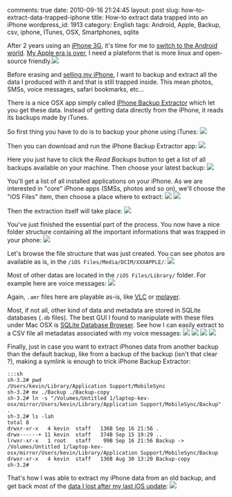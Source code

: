 comments: true
date: 2010-09-16 21:24:45
layout: post
slug: how-to-extract-data-trapped-iphone
title: How-to extract data trapped into an iPhone
wordpress_id: 1913
category: English
tags: Android, Apple, Backup, csv, iphone, ITunes, OSX, Smartphones, sqlite

After 2 years using an [iPhone 3G](http://www.amazon.com/gp/product/B001AXA056/ref=as_li_tf_tl?ie=UTF8&tag=kevideld-20&linkCode=as2&camp=217145&creative=399373&creativeASIN=B001AXA056), it's time for me to [switch to the Android world](http://twitter.com/kdeldycke/status/24219289221). [My Apple era is over](http://twitter.com/kdeldycke/status/22007247873), I need a plateform that is more linux and open-source friendly.![](http://www.assoc-amazon.com/e/ir?t=kevideld-20&l=as2&o=1&a=B001AXA056&camp=217145&creative=399373)

Before erasing and [selling my iPhone](http://twitter.com/kdeldycke/status/24687160120), I want to backup and extract all the data I produced with it and that is still trapped inside. This mean photos, SMSs, voice messages, safari bookmarks, etc...

There is a nice OSX app simply called [iPhone Backup Extractor](http://supercrazyawesome.com) which let you get these data. Instead of getting data directly from the iPhone, it reads its backups made by iTunes.

So first thing you have to do is to backup your phone using iTunes:
[![](http://kevin.deldycke.com/wp-content/uploads/2010/09/iphone-itunes-sync-300x213.png)](http://kevin.deldycke.com/wp-content/uploads/2010/09/iphone-itunes-sync.png)

Then you can download and run the iPhone Backup Extractor app:
[![](http://kevin.deldycke.com/wp-content/uploads/2010/09/iphone-backup-extrator-300x220.png)](http://kevin.deldycke.com/wp-content/uploads/2010/09/iphone-backup-extrator.png)

Here you just have to click the _Read Backups_ button to get a list of all backups available on your machine. Then choose your latest backup:
[![](http://kevin.deldycke.com/wp-content/uploads/2010/09/list-of-iphone-backups-300x224.png)](http://kevin.deldycke.com/wp-content/uploads/2010/09/list-of-iphone-backups.png)

You'll get a list of all installed applications on your iPhone. As we are interested in "core" iPhone apps (SMSs, photos and so on), we'll choose the "iOS Files" item, then choose a place where to extract:
[![](http://kevin.deldycke.com/wp-content/uploads/2010/09/iphone-backup-content-300x300.png)](http://kevin.deldycke.com/wp-content/uploads/2010/09/iphone-backup-content.png)
[![](http://kevin.deldycke.com/wp-content/uploads/2010/09/iphone-backup-extraction-destination-300x213.png)](http://kevin.deldycke.com/wp-content/uploads/2010/09/iphone-backup-extraction-destination.png)

Then the extraction itself will take place:
[![](http://kevin.deldycke.com/wp-content/uploads/2010/09/iphone-backup-extraction-300x78.png)](http://kevin.deldycke.com/wp-content/uploads/2010/09/iphone-backup-extraction.png)

You've just finished the essential part of the process. You now have a nice folder structure containing all the important informations that was trapped in your phone:
[![](http://kevin.deldycke.com/wp-content/uploads/2010/09/iphone-backup-extraction-content-300x182.png)](http://kevin.deldycke.com/wp-content/uploads/2010/09/iphone-backup-extraction-content.png)

Let's browse the file structure that was just created. You can see photos are available as is, in the `/iOS Files/Media/DCIM/XXXAPPLE/`:
[![](http://kevin.deldycke.com/wp-content/uploads/2010/09/iphone-photo-location-300x111.png)](http://kevin.deldycke.com/wp-content/uploads/2010/09/iphone-photo-location.png)

Most of other datas are located in the `/iOS Files/Library/` folder. For example here are voice messages:
[![](http://kevin.deldycke.com/wp-content/uploads/2010/09/iphone-voicemessages-location-300x127.png)](http://kevin.deldycke.com/wp-content/uploads/2010/09/iphone-voicemessages-location.png)

Again, `.amr` files here are playable as-is, like [VLC](http://www.videolan.org/vlc/) or [mplayer](http://www.mplayerhq.hu).

Most, if not all, other kind of data and metadata are stored in SQLite databases (`.db` files). The best GUI I found to manipulate with these files under Mac OSX is [SQLite Database Browser](http://sourceforge.net/projects/sqlitebrowser/). See how I can easily extract to a CSV file all metadatas associated with my voice messages:
[![](http://kevin.deldycke.com/wp-content/uploads/2010/09/sqlite-database-browser-opening-300x199.png)](http://kevin.deldycke.com/wp-content/uploads/2010/09/sqlite-database-browser-opening.png)
[![](http://kevin.deldycke.com/wp-content/uploads/2010/09/iphone-voicemail-database-tables-300x202.png)](http://kevin.deldycke.com/wp-content/uploads/2010/09/iphone-voicemail-database-tables.png)
[![](http://kevin.deldycke.com/wp-content/uploads/2010/09/iphone-voicemail-table-content-300x202.png)](http://kevin.deldycke.com/wp-content/uploads/2010/09/iphone-voicemail-table-content.png)
[![](http://kevin.deldycke.com/wp-content/uploads/2010/09/sqlite-csv-table-export-300x129.png)](http://kevin.deldycke.com/wp-content/uploads/2010/09/sqlite-csv-table-export.png)

Finally, just in case you want to extract iPhones data from another backup than the default backup, like from a backup of the backup (isn't that clear ?), making a symlink is enough to trick iPhone Backup Extractor:

    :::sh
    sh-3.2# pwd
    /Users/kevin/Library/Application Support/MobileSync
    sh-3.2# mv ./Backup ./Backup-copy
    sh-3.2# ln -s "/Volumes/Untitled 1/laptop-kev-osx/mirror/Users/kevin/Library/Application Support/MobileSync/Backup" .
    sh-3.2# ls -lah
    total 8
    drwxr-xr-x   4 kevin  staff   136B Sep 16 21:56 .
    drwx------+ 11 kevin  staff   374B Sep 15 19:29 ..
    lrwxr-xr-x   1 root   staff    99B Sep 16 21:56 Backup -> /Volumes/Untitled 1/laptop-kev-osx/mirror/Users/kevin/Library/Application Support/MobileSync/Backup
    drwxr-xr-x   4 kevin  staff   136B Aug 30 13:20 Backup-copy
    sh-3.2#

That's how I was able to extract my iPhone data from an old backup, and get back most of the [data I lost after my last iOS update](http://twitter.com/kdeldycke/status/22516008513):
[![](http://kevin.deldycke.com/wp-content/uploads/2010/09/iphone-backup-extractor-from-old-backup-300x298.png)](http://kevin.deldycke.com/wp-content/uploads/2010/09/iphone-backup-extractor-from-old-backup.png)
